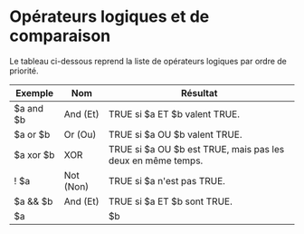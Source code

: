 # Opérateurs logiques et de comparaison

Le tableau ci-dessous reprend la liste de opérateurs logiques par ordre de priorité.

|Exemple|Nom|Résultat|
|-------|---|--------|
|$a and $b|And (Et)|TRUE si $a ET $b valent TRUE.|
|$a or $b|Or (Ou)|TRUE si $a OU $b valent TRUE.|
|$a xor $b|XOR|TRUE si $a OU $b est TRUE, mais pas les deux en même temps.|
|! $a|Not (Non)|TRUE si $a n'est pas TRUE.|
|$a && $b|And (Et)|TRUE si $a ET $b sont TRUE.|
|$a || $b|Or (Ou)|TRUE si $a OU $b est TRUE.|